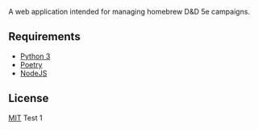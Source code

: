 A web application intended for managing homebrew D&D 5e campaigns.

## Requirements

- [Python 3](https://www.python.org/downloads/)
- [Poetry](https://python-poetry.org/docs/#installation)
- [NodeJS](https://nodejs.org/en)

## License

[MIT](./LICENSE)
Test 1
